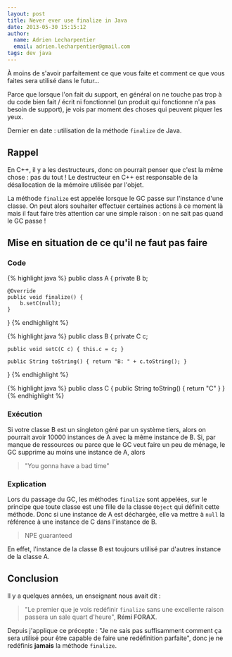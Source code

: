 ```yaml
---
layout: post
title: Never ever use finalize in Java
date: 2013-05-30 15:15:12
author:
  name: Adrien Lecharpentier
  email: adrien.lecharpentier@gmail.com
tags: dev java
---
```

À moins de s'avoir parfaitement ce que vous faite et comment ce que vous faites sera utilisé dans le futur...

Parce que lorsque l'on fait du support, en général on ne touche pas trop à du code bien fait / écrit ni fonctionnel (un produit qui fonctionne n'a pas besoin de support), je vois par moment des choses qui peuvent piquer les yeux.

Dernier en date : utilisation de la méthode `finalize` de Java.

## Rappel

En C++, il y a les destructeurs, donc on pourrait penser que c'est la même chose : pas du tout ! Le destructeur en C++ est responsable de la désallocation de la mémoire utilisée par l'objet.

La méthode `finalize` est appelée lorsque le GC passe sur l'instance d'une classe. On peut alors souhaiter effectuer certaines actions à ce moment là mais il faut faire très attention car une simple raison : on ne sait pas quand le GC passe !

## Mise en situation de ce qu'il ne faut pas faire

### Code

{% highlight java %}
public class A {
	private B b;
		
	@Override
	public void finalize() {
		b.setC(null);
	}
}
{% endhighlight %}

{% highlight java %}
public class B {
	private C c;
	
	public void setC(C c) { this.c = c; }
	
	public String toString() { return "B: " + c.toString(); }
}
{% endhighlight %}

{% highlight java %}
public class C {
	public String toString() { return "C" }
}
{% endhighlight %}

### Exécution

Si votre classe B est un singleton géré par un système tiers, alors on pourrait avoir 10000 instances de A avec la même instance de B. Si, par manque de ressources ou parce que le GC veut faire un peu de ménage, le GC supprime au moins une instance de A, alors 

> "You gonna have a bad time"

### Explication

Lors du passage du GC, les méthodes `finalize` sont appelées, sur le principe que toute classe est une fille de la classe `Object` qui définit cette méthode. Donc si une instance de A est déchargée, elle va mettre à `null` la référence à une instance de C dans l'instance de B.

> NPE guaranteed 

En effet, l'instance de la classe B est toujours utilisé par d'autres instance de la classe A. 

## Conclusion

Il y a quelques années, un enseignant nous avait dit :

> "Le premier que je vois redéfinir `finalize` sans une excellente raison passera un sale quart d'heure", __Rémi FORAX__.

Depuis j'applique ce précepte : "Je ne sais pas suffisamment comment ça sera utilisé pour être capable de faire une redéfinition parfaite", donc je ne redéfinis __jamais__ la méthode `finalize`.


